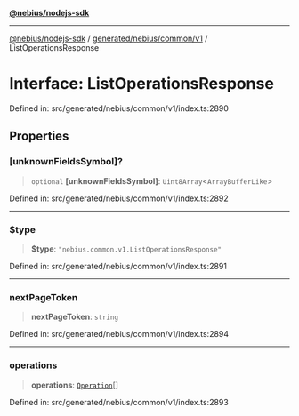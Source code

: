 [**@nebius/nodejs-sdk**](../../../../../README.md)

***

[@nebius/nodejs-sdk](../../../../../README.md) / [generated/nebius/common/v1](../README.md) / ListOperationsResponse

# Interface: ListOperationsResponse

Defined in: src/generated/nebius/common/v1/index.ts:2890

## Properties

### \[unknownFieldsSymbol\]?

> `optional` **\[unknownFieldsSymbol\]**: `Uint8Array`\<`ArrayBufferLike`\>

Defined in: src/generated/nebius/common/v1/index.ts:2892

***

### $type

> **$type**: `"nebius.common.v1.ListOperationsResponse"`

Defined in: src/generated/nebius/common/v1/index.ts:2891

***

### nextPageToken

> **nextPageToken**: `string`

Defined in: src/generated/nebius/common/v1/index.ts:2894

***

### operations

> **operations**: [`Operation`](Operation.md)[]

Defined in: src/generated/nebius/common/v1/index.ts:2893
